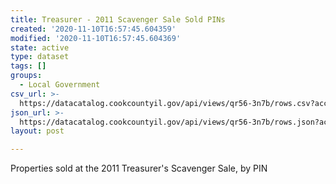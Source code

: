 ```yaml
---
title: Treasurer - 2011 Scavenger Sale Sold PINs
created: '2020-11-10T16:57:45.604359'
modified: '2020-11-10T16:57:45.604369'
state: active
type: dataset
tags: []
groups:
  - Local Government
csv_url: >-
  https://datacatalog.cookcountyil.gov/api/views/qr56-3n7b/rows.csv?accessType=DOWNLOAD
json_url: >-
  https://datacatalog.cookcountyil.gov/api/views/qr56-3n7b/rows.json?accessType=DOWNLOAD
layout: post

---
```

Properties sold at the 2011 Treasurer's Scavenger Sale, by PIN

